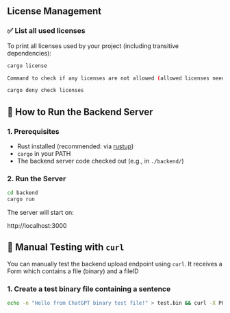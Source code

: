 ## License Management

### ✅ List all used licenses

To print all licenses used by your project (including transitive dependencies):

```bash
cargo license

Command to check if any licenses are not allowed (allowed licenses need to be added to the deny.toml)

cargo deny check licenses
```
## 🚀 How to Run the Backend Server

### 1. Prerequisites

- Rust installed (recommended: via [rustup](https://rustup.rs/))
- `cargo` in your PATH
- The backend server code checked out (e.g., in `./backend/`)

### 2. Run the Server

```bash
cd backend
cargo run
```
The server will start on:

http://localhost:3000

## 🧪 Manual Testing with `curl`

You can manually test the backend upload endpoint using `curl`.
It receives a Form which contains a file (binary) and a fileID

### 1. Create a test binary file containing a sentence

```bash
echo -n "Hello from ChatGPT binary test file!" > test.bin && curl -X POST http://localhost:3000/upload/test -F "fileId=test123" -F "file=@test.bin"
```

